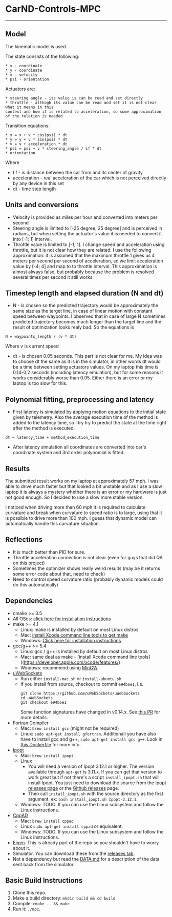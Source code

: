 # CarND-Controls-MPC
---

## Model

The kinematic model is used.

The state consists of the following:
```
* x - coordinate
* y - coordinate
* v - velocity
* psi - orientation
```

Actuators are:

```
* steering angle - its value is can be read and set directly
* throttle - althogh its value can be read and set it is not clear what it means in this
context and how it is related to acceleration, so some approximation of the relation is needed
```

Transition equations:

```
* x = x + v * cos(psi) * dt
* y = y + v * sin(psi) * dt
* v = v + acceleration * dt
* psi = psi + v * steering_angle / Lf * dt
* orientation
```

Where 
* Lf - is distance between the car from and its center of gravity
* acceleration - real acceleration of the car which is not perceived directly by any device in this set
* dt - time step length


## Units and conversions

* Velocity is provided as miles per hour and converted into meters per second
* Steering angle is limited to [-25 degree; 25 degree] and is perceived in radians,
but when setting the actuator's value it is needed to convert it into [-1; 1] interval.
* Throttle value is limited to [-1; 1]. I change speed and acceleration using throttle,
 but it is not clear how they are related. I use the following approximation: it is assumed
 that the maximum throttle 1 gives us 4 meters per second per second of acceleration, so
  we limit acceleration value by [-4; 4] and map to to throttle interval. This approximation
  is almost always false, but probably because the problem is resolved several times per second
  it still works.
  
  
## Timestep length and elapsed duration (N and dt)

* N - is chosen so the predicted trajectory would be approximately the same size as the target line,
in case of linear motion with constant speed between waypoints. I observed that in case of large N sometimes
predicted trajectory becomes much longer than the target line and the result of optimization looks realy bad.
So the equations is

```
N = waypoints_length / (v * dt)
```
Where v is current speed

* dt - is chosen 0.05 seconds. This part is not clear for me. My idea was to choose dt the same as it is in the simulator,
in other words dt would be a time between setting actuators values. 
On my laptop this time is 0.14-0.2 seconds (including latency emulation), but for some reasons it works
considerably worse than 0.05. Either there is an error or my laptop is too slow for this.


## Polynomial fitting, preprocessing and latency

* First latency is simulated by applying motion equations to the initial state given by telemetry. Also the average execution
time of the method is added to the latency time, so I try try to predict the state at the time right after the method is executed.

```
dt = latency_time + method_execution_time
```

 
* After latency simulation all coordinates are converted into car's coordinate system and 3rd order polynomial is fitted.

## Results

The submitted result works on my laptop at approximately 57 mph. I was able to drive much faster but that looked
a bit unstable and as I use a slow laptop it is always a mystery whether there is an error or my hardware is just not good enough.
So I decided to use a slow more stable version.

I noticed when driving more than 60 mph it is required to calculate curvature and break when curvature to speed ratio is to large, 
using that it is possible to drive more than 100 mph. I guess that dynamic model can automatically handle this curvature situation.


## Reflections

* It is much better than PID for sure.
* Throttle acceleration connection is not clear (even for guys that did QA on this project)
* Sometimes the optimizer shows really weird results (may be it returns some error code about that, need to check)
* Need to control speed curvature ratio (probably dynamic models could do this automatically)



## Dependencies

* cmake >= 3.5
 * All OSes: [click here for installation instructions](https://cmake.org/install/)
* make >= 4.1
  * Linux: make is installed by default on most Linux distros
  * Mac: [install Xcode command line tools to get make](https://developer.apple.com/xcode/features/)
  * Windows: [Click here for installation instructions](http://gnuwin32.sourceforge.net/packages/make.htm)
* gcc/g++ >= 5.4
  * Linux: gcc / g++ is installed by default on most Linux distros
  * Mac: same deal as make - [install Xcode command line tools]((https://developer.apple.com/xcode/features/)
  * Windows: recommend using [MinGW](http://www.mingw.org/)
* [uWebSockets](https://github.com/uWebSockets/uWebSockets)
  * Run either `install-mac.sh` or `install-ubuntu.sh`.
  * If you install from source, checkout to commit `e94b6e1`, i.e.
    ```
    git clone https://github.com/uWebSockets/uWebSockets 
    cd uWebSockets
    git checkout e94b6e1
    ```
    Some function signatures have changed in v0.14.x. See [this PR](https://github.com/udacity/CarND-MPC-Project/pull/3) for more details.
* Fortran Compiler
  * Mac: `brew install gcc` (might not be required)
  * Linux: `sudo apt-get install gfortran`. Additionall you have also have to install gcc and g++, `sudo apt-get install gcc g++`. Look in [this Dockerfile](https://github.com/udacity/CarND-MPC-Quizzes/blob/master/Dockerfile) for more info.
* [Ipopt](https://projects.coin-or.org/Ipopt)
  * Mac: `brew install ipopt`
  * Linux
    * You will need a version of Ipopt 3.12.1 or higher. The version available through `apt-get` is 3.11.x. If you can get that version to work great but if not there's a script `install_ipopt.sh` that will install Ipopt. You just need to download the source from the Ipopt [releases page](https://www.coin-or.org/download/source/Ipopt/) or the [Github releases](https://github.com/coin-or/Ipopt/releases) page.
    * Then call `install_ipopt.sh` with the source directory as the first argument, ex: `bash install_ipopt.sh Ipopt-3.12.1`. 
  * Windows: TODO. If you can use the Linux subsystem and follow the Linux instructions.
* [CppAD](https://www.coin-or.org/CppAD/)
  * Mac: `brew install cppad`
  * Linux `sudo apt-get install cppad` or equivalent.
  * Windows: TODO. If you can use the Linux subsystem and follow the Linux instructions.
* [Eigen](http://eigen.tuxfamily.org/index.php?title=Main_Page). This is already part of the repo so you shouldn't have to worry about it.
* Simulator. You can download these from the [releases tab](https://github.com/udacity/self-driving-car-sim/releases).
* Not a dependency but read the [DATA.md](./DATA.md) for a description of the data sent back from the simulator.


## Basic Build Instructions


1. Clone this repo.
2. Make a build directory: `mkdir build && cd build`
3. Compile: `cmake .. && make`
4. Run it: `./mpc`.
